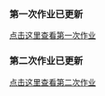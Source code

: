 ### 第一次作业已更新

[点击这里查看第一次作业](https://github.com/121lenglengxingixng/01_ImageWarping)

### 第二次作业已更新

[点击这里查看第二次作业](https://github.com/121lenglengxingixng/DIP_continuing/tree/main/02_DIPwithPyTorch/README.md)